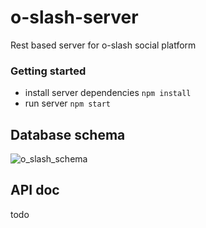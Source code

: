 # o-slash-server
Rest based server for o-slash social platform


### Getting started

- install server dependencies   `npm install`
- run server    `npm start`

## Database schema

![o_slash_schema](https://user-images.githubusercontent.com/20106622/112122052-e2932d80-8be5-11eb-8471-5388714c0eb3.PNG)


## API doc

todo
